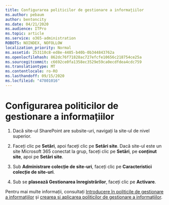 ```yaml
---
title: Configurarea politicilor de gestionare a informațiilor
ms.author: pebaum
author: bentoncity
ms.date: 04/21/2020
ms.audience: ITPro
ms.topic: article
ms.service: o365-administration
ROBOTS: NOINDEX, NOFOLLOW
localization_priority: Normal
ms.assetid: 253110c8-ed8e-4485-b40b-0b344843762a
ms.openlocfilehash: 862dc76f71828ac727efcfe10656c218754ce25a
ms.sourcegitcommit: c6692ce0fa1358ec3529e59ca0ecdfdea4cdc759
ms.translationtype: MT
ms.contentlocale: ro-RO
ms.lasthandoff: 09/15/2020
ms.locfileid: "47801016"
---
```

# <a name="set-up-information-management-policies"></a>Configurarea politicilor de gestionare a informațiilor

1. Dacă site-ul SharePoint are subsite-uri, navigați la site-ul de nivel superior.
    
2. Faceți clic pe **Setări**, apoi faceți clic pe **Setări site**. Dacă site-ul este un site Microsoft 365 conectat la grup, faceți clic pe **Setări**, pe **conținut site**, apoi pe **Setări site**.
    
3. Sub **Administrare colecție de site-uri**, faceți clic pe **Caracteristici colecție de site-uri**.
    
4. Sub se **plasează Gestionarea înregistrărilor**, faceți clic pe **Activare**.
    
Pentru mai multe informații, consultați [Introducere în politicile de gestionare a informațiilor](https://go.microsoft.com/fwlink/?linkid=404239) și [crearea și aplicarea politicilor de gestionare a informațiilor](https://go.microsoft.com/fwlink/?linkid=2003916).
  

